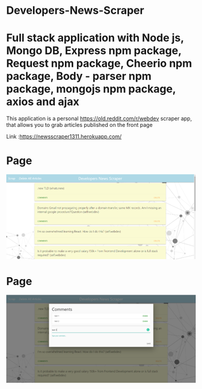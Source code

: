 # Developers-News-Scraper


Full stack application with Node js, Mongo DB, Express npm package, Request npm package, Cheerio npm package, Body - parser npm package, mongojs npm package, axios and ajax
===

This application is a personal https://old.reddit.com/r/webdev scraper app, that allows you to grab articles published on the front page 


Link :https://newsscraper1311.herokuapp.com/

 


Page
===
![alt text](https://github.com/HUSEYINTASCI/Developers-News-Scraper/blob/master/Public/assets/images/1.PNG)


Page
===
![alt text](https://github.com/HUSEYINTASCI/Developers-News-Scraper/blob/master/Public/assets/images/2.PNG)


